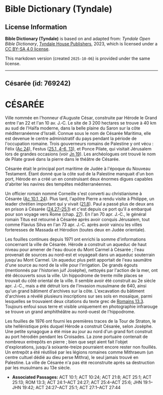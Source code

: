 # Bible Dictionary (Tyndale)

## License Information

**Bible Dictionary (Tyndale)** is based on and adapted from: _Tyndale Open Bible Dictionary_, [Tyndale House Publishers](https://tyndaleopenresources.com/), 2023, which is licensed under a [CC BY-SA 4.0 license](https://creativecommons.org/licenses/by-sa/4.0/legalcode.en).

This markdown version (created `2025-10-06`) is provided under the same license.



--------------------------------

## Césarée (id: 769242)

CÉSARÉE
=======

Ville nommée en l'honneur d'Auguste César, construite par Hérode le Grand entre l'an 22 et l'an 10 av. J.‑C. Le site de 3 200 hectares se trouve à 40 km au sud de l'Haïfa moderne, dans la belle plaine du Saron sur la côte méditerranéenne d'Israël. Connue sous le nom de Césarée Maritima, elle est devenue le centre administratif du pays pendant la période de l'occupation romaine. Trois gouverneurs romains de Palestine y ont vécu : Félix ([Ac 24](https://ref.ly/Acts24:1-Acts24:27)), Festus ([25\.1, 4–6, 13](https://ref.ly/Acts25:1,Acts25:4-Acts25:6,Acts25:13)), et Ponce Pilate, qui visitait Jérusalem lors de grandes occasions (voir [Jn 19](https://ref.ly/John19:1-John19:42)). Les archéologues ont trouvé le nom de Pilate gravé dans la pierre dans le théâtre de Césarée.

Césarée était le principal port maritime de Judée à l'époque du Nouveau Testament. Étant donné que la côte sud de la Palestine manquait d'un bon port, Hérode en a créé un en construisant deux énormes digues capables d'abriter les navires des tempêtes méditerranéennes.

Un officier romain nommé Corneille s'est converti au christianisme à Césarée ([Ac 10\.1, 24](https://ref.ly/Acts10:1,Acts10:24)). Plus tard, l'apôtre Pierre a rendu visite à Philippe, un leader chrétien important qui y vivait ([21\.8](https://ref.ly/Acts21:8)). Paul a passé plus de deux ans en prison à Césarée ([24\.27–25\.1](https://ref.ly/Acts24:27-Acts25:1)) et c'est depuis ce port qu'il a embarqué pour son voyage vers Rome (chap. [27](https://ref.ly/Acts27:1-Acts27:44)). En l'an 70 apr. J.‑C., le général romain Titus est retourné à Césarée après avoir conquis Jérusalem, tout comme Flavius Silva en l'an 73 apr. J.‑C. après avoir vaincu les villes forteresses de Massada et Hérodion (toutes deux en Judée orientale).

Les fouilles continues depuis 1971 ont enrichi la somme d'informations concernant la ville de Césarée. Hérode a construit un aqueduc de haut niveau pour amener de l'eau douce du Mont Carmel à Césarée ; l'eau provenait de sources au nord\-est et voyageait dans un aqueduc souterrain jusqu'au Mont Carmel. Un aqueduc plus petit apportait de l'eau saumâtre d'une source au nord de la ville pour l'irrigation. De grands égouts (mentionnés par l'historien juif Josèphe), nettoyés par l'action de la mer, ont été découverts sous la ville. Un hippodrome de trente mille places se trouvait du côté oriental de la ville. Il semble avoir été construit au 2e siècle apr. J.‑C., mais a été détruit lors de l'invasion musulmane de 640, ainsi qu'un grand bâtiment d'archives sur la côte. L'excavation du bâtiment d'archives a révélé plusieurs inscriptions sur ses sols en mosaïque, parmi lesquelles se trouvaient deux citations du texte grec de [Romains 13\.3](https://ref.ly/Rom13:3). Toujours enfoui sous terre et visible uniquement en photographie infrarouge se trouve un grand amphithéâtre au nord\-ouest de l'hippodrome.

Les fouilles de 1976 ont fourni les premières traces de la Tour de Straton, le site hellénistique près duquel Hérode a construit Césarée, selon Josèphe. Une petite synagogue a été mise au jour au nord d'un grand fort construit au port hérodién pendant les Croisades. La zone portuaire contenait de nombreux entrepôts en pierre ; bien que sept aient fait l'objet d'explorations, jusqu'à soixante\-treize pourraient encore rester non fouillés. Un entrepôt a été réutilisé par les légions romaines comme Mithraeum (un centre cultuel dédié au dieu perse Mithra), le seul jamais trouvé en Palestine. La ville de Césarée n'a pas été reconstruite après sa destruction par les musulmans au 13e siècle.

* **Associated Passages:** ACT 10:1; ACT 10:24; ACT 21:8; ACT 25:1; ACT 25:13; ROM 13:3; ACT 24:1–ACT 24:27; ACT 25:4–ACT 25:6; JHN 19:1–JHN 19:42; ACT 24:27–ACT 25:1; ACT 27:1–ACT 27:44

